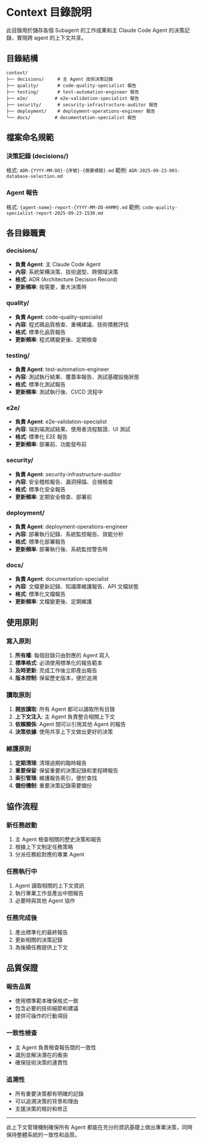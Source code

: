 # Context 目錄說明

此目錄用於儲存各個 Subagent 的工作成果和主 Claude Code Agent 的決策記錄，實現跨 agent 的上下文共享。

## 目錄結構

```
context/
├── decisions/     # 主 Agent 技術決策記錄
├── quality/       # code-quality-specialist 報告
├── testing/       # test-automation-engineer 報告
├── e2e/          # e2e-validation-specialist 報告
├── security/      # security-infrastructure-auditor 報告
├── deployment/    # deployment-operations-engineer 報告
└── docs/         # documentation-specialist 報告
```

## 檔案命名規範

### 決策記錄 (decisions/)
格式: `ADR-{YYYY-MM-DD}-{序號}-{簡要標題}.md`
範例: `ADR-2025-09-23-001-database-selection.md`

### Agent 報告
格式: `{agent-name}-report-{YYYY-MM-DD-HHMM}.md`
範例: `code-quality-specialist-report-2025-09-23-1530.md`

## 各目錄職責

### decisions/
- **負責 Agent**: 主 Claude Code Agent
- **內容**: 系統架構決策、技術選型、跨領域決策
- **格式**: ADR (Architecture Decision Record)
- **更新頻率**: 按需要，重大決策時

### quality/
- **負責 Agent**: code-quality-specialist
- **內容**: 程式碼品質檢查、重構建議、技術債務評估
- **格式**: 標準化品質報告
- **更新頻率**: 程式碼變更後、定期檢查

### testing/
- **負責 Agent**: test-automation-engineer
- **內容**: 測試執行結果、覆蓋率報告、測試基礎設施狀態
- **格式**: 標準化測試報告
- **更新頻率**: 測試執行後、CI/CD 流程中

### e2e/
- **負責 Agent**: e2e-validation-specialist
- **內容**: 端到端測試結果、使用者流程驗證、UI 測試
- **格式**: 標準化 E2E 報告
- **更新頻率**: 部署前、功能發布前

### security/
- **負責 Agent**: security-infrastructure-auditor
- **內容**: 安全稽核報告、漏洞掃描、合規檢查
- **格式**: 標準化安全報告
- **更新頻率**: 定期安全檢查、部署前

### deployment/
- **負責 Agent**: deployment-operations-engineer
- **內容**: 部署執行記錄、系統監控報告、效能分析
- **格式**: 標準化部署報告
- **更新頻率**: 部署執行後、系統監控警告時

### docs/
- **負責 Agent**: documentation-specialist
- **內容**: 文檔更新記錄、知識庫維護報告、API 文檔狀態
- **格式**: 標準化文檔報告
- **更新頻率**: 文檔變更後、定期維護

## 使用原則

### 寫入原則
1. **所有權**: 每個目錄只由對應的 Agent 寫入
2. **標準格式**: 必須使用標準化的報告範本
3. **及時更新**: 完成工作後立即產出報告
4. **版本控制**: 保留歷史版本，便於追溯

### 讀取原則
1. **開放讀取**: 所有 Agent 都可以讀取所有目錄
2. **上下文注入**: 主 Agent 負責整合相關上下文
3. **依賴關係**: Agent 間可以引用其他 Agent 的報告
4. **決策依據**: 使用共享上下文做出更好的決策

### 維護原則
1. **定期清理**: 清理過期的臨時報告
2. **重要保留**: 保留重要的決策記錄和里程碑報告
3. **索引管理**: 維護報告索引，便於查找
4. **備份機制**: 重要決策記錄需要備份

## 協作流程

### 新任務啟動
1. 主 Agent 檢查相關的歷史決策和報告
2. 根據上下文制定任務策略
3. 分派任務給對應的專業 Agent

### 任務執行中
1. Agent 讀取相關的上下文資訊
2. 執行專業工作並產出中間報告
3. 必要時與其他 Agent 協作

### 任務完成後
1. 產出標準化的最終報告
2. 更新相關的決策記錄
3. 為後續任務提供上下文

## 品質保證

### 報告品質
- 使用標準範本確保格式一致
- 包含必要的技術細節和建議
- 提供可操作的行動項目

### 一致性檢查
- 主 Agent 負責檢查報告間的一致性
- 識別並解決潛在的衝突
- 確保技術決策的連貫性

### 追溯性
- 所有重要決策都有明確的記錄
- 可以追溯決策的背景和理由
- 支援決策的檢討和修正

---

此上下文管理機制確保所有 Agent 都能在充分的資訊基礎上做出專業決策，同時保持整體系統的一致性和品質。